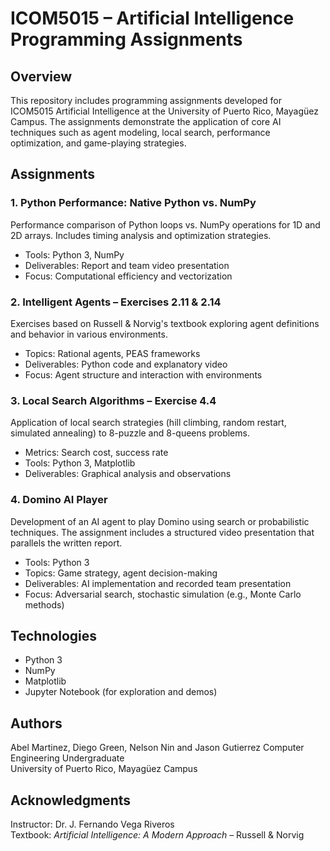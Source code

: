 # ICOM5015 – Artificial Intelligence Programming Assignments

## Overview
This repository includes programming assignments developed for ICOM5015 Artificial Intelligence at the University of Puerto Rico, Mayagüez Campus. The assignments demonstrate the application of core AI techniques such as agent modeling, local search, performance optimization, and game-playing strategies.

## Assignments

### 1. Python Performance: Native Python vs. NumPy
Performance comparison of Python loops vs. NumPy operations for 1D and 2D arrays. Includes timing analysis and optimization strategies.
- Tools: Python 3, NumPy
- Deliverables: Report and team video presentation
- Focus: Computational efficiency and vectorization

### 2. Intelligent Agents – Exercises 2.11 & 2.14
Exercises based on Russell & Norvig's textbook exploring agent definitions and behavior in various environments.
- Topics: Rational agents, PEAS frameworks
- Deliverables: Python code and explanatory video
- Focus: Agent structure and interaction with environments

### 3. Local Search Algorithms – Exercise 4.4
Application of local search strategies (hill climbing, random restart, simulated annealing) to 8-puzzle and 8-queens problems.
- Metrics: Search cost, success rate
- Tools: Python 3, Matplotlib
- Deliverables: Graphical analysis and observations

### 4. Domino AI Player
Development of an AI agent to play Domino using search or probabilistic techniques. The assignment includes a structured video presentation that parallels the written report.
- Tools: Python 3
- Topics: Game strategy, agent decision-making
- Deliverables: AI implementation and recorded team presentation
- Focus: Adversarial search, stochastic simulation (e.g., Monte Carlo methods)

## Technologies
- Python 3
- NumPy
- Matplotlib
- Jupyter Notebook (for exploration and demos)

## Authors
Abel Martinez, Diego Green, Nelson Nin and Jason Gutierrez
Computer Engineering Undergraduate  
University of Puerto Rico, Mayagüez Campus

## Acknowledgments
Instructor: Dr. J. Fernando Vega Riveros  
Textbook: *Artificial Intelligence: A Modern Approach* – Russell & Norvig
